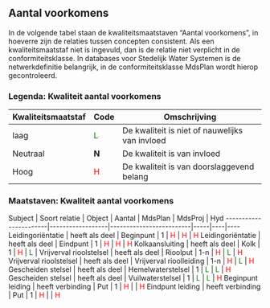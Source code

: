 ## Aantal voorkomens ##

In de volgende tabel staan de kwaliteitsmaatstaven “Aantal voorkomens”, in hoeverre zijn de relaties tussen concepten consistent. 
Als een kwaliteitsmaatstaf niet is ingevuld, dan is de relatie niet verplicht in de conformiteitsklasse.
In databases voor Stedelijk Water Systemen is de netwerkdefinitie belangrijk, in de conformiteitsklasse MdsPlan wordt hierop gecontroleerd.

### Legenda: Kwaliteit aantal voorkomens ###

Kwaliteitsmaatstaf | Code | Omschrijving
-------------------|------|-------------
laag               | <span style="color:green">L</span> | De kwaliteit is niet of nauwelijks van invloed
Neutraal           | **N**                              | De kwaliteit is van invloed
Hoog               | <span style="color:red">H</span>   | De kwaliteit is van doorslaggevend belang

### Maatstaven: Kwaliteit aantal voorkomens ###

Subject                | Soort relatie    | Object                  | Aantal | MdsPlan | MdsProj | Hyd
-----------------------|------------------|-------------------------|-----|----|----
Leidingoriëntatie      | heeft als deel   | Beginpunt               | 1      | <span style="color:red">H</span>   |  <span style="color:red">H</span>   |  <span style="color:red">H</span>
Leidingoriëntatie      | heeft als deel   | Eindpunt                | 1      | <span style="color:red">H</span>   |  <span style="color:red">H</span>   |  <span style="color:red">H</span>
Kolkaansluiting        | heeft als deel   | Kolk                    | 1      | <span style="color:red">H</span>   |  <span style="color:green">L</span> |
Vrijverval rioolstelsel | heeft als deel  | Rioolput                | 1-n    | <span style="color:red">H</span>   |  <span style="color:green">L</span> |  <span style="color:red">H</span>
Vrijverval rioolstelsel | heeft als deel  | Vrijverval rioolleiding | 1-n    | <span style="color:red">H</span>   |  <span style="color:green">L</span> |  <span style="color:red">H</span>
Gescheiden stelsel     | heeft als deel   | Hemelwaterstelsel       | 1      | <span style="color:green">L</span> |  <span style="color:green">L</span> |  <span style="color:red">H</span>
Gescheiden stelsel     | heeft als deel   | Vuilwaterstelsel        | 1      | <span style="color:green">L</span> |  <span style="color:green">L</span> |  <span style="color:red">H</span>
Beginpunt leiding      | heeft verbinding | Put                     | 1      | <span style="color:red">H</span>   |                                     |  <span style="color:red">H</span> 
Eindpunt leiding       | heeft verbinding | Put                     | 1      | <span style="color:red">H</span>   |                                     |  <span style="color:red">H</span>
